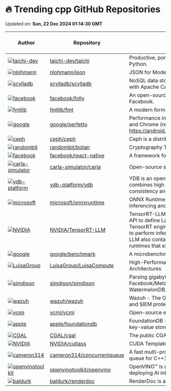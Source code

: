 # 🔥 Trending cpp GitHub Repositories

Updated on: **Sun, 22 Dec 2024 01:14:30 GMT**

| Author | Repository | Description | Language | ⭐ Total Stars | 🌟 Stars Today |
|--------|------------|-------------|----------|----------------|----------------|
| [![taichi-dev](https://avatars.githubusercontent.com/u/6553256?s=40&v=4)](https://github.com/taichi-dev) | [taichi-dev/taichi](https://github.com/taichi-dev/taichi) | Productive, portable, and performant GPU programming in Python. | C++ | 26149 | 209 |
| [![nlohmann](https://avatars.githubusercontent.com/u/159488?s=40&v=4)](https://github.com/nlohmann) | [nlohmann/json](https://github.com/nlohmann/json) | JSON for Modern C++ | C++ | 43748 | 16 |
| [![scylladb](https://avatars.githubusercontent.com/u/1017210?s=40&v=4)](https://github.com/scylladb) | [scylladb/scylladb](https://github.com/scylladb/scylladb) | NoSQL data store using the seastar framework, compatible with Apache Cassandra | C++ | 13845 | 56 |
| [![facebook](https://avatars.githubusercontent.com/u/169419?s=40&v=4)](https://github.com/facebook) | [facebook/folly](https://github.com/facebook/folly) | An open-source C++ library developed and used at Facebook. | C++ | 28606 | 7 |
| [![fmtlib](https://avatars.githubusercontent.com/u/576385?s=40&v=4)](https://github.com/fmtlib) | [fmtlib/fmt](https://github.com/fmtlib/fmt) | A modern formatting library | C++ | 21014 | 8 |
| [![google](https://avatars.githubusercontent.com/u/679100?s=40&v=4)](https://github.com/google) | [google/perfetto](https://github.com/google/perfetto) | Performance instrumentation and tracing for Android, Linux and Chrome (read-only mirror of https://android.googlesource.com/platform/external/perfetto/) | C++ | 2995 | 3 |
| [![ceph](https://avatars.githubusercontent.com/u/433031?s=40&v=4)](https://github.com/ceph) | [ceph/ceph](https://github.com/ceph/ceph) | Ceph is a distributed object, block, and file storage platform | C++ | 14367 | 6 |
| [![randombit](https://avatars.githubusercontent.com/u/469092?s=40&v=4)](https://github.com/randombit) | [randombit/botan](https://github.com/randombit/botan) | Cryptography Toolkit | C++ | 2736 | 17 |
| [![facebook](https://avatars.githubusercontent.com/u/11689122?s=40&v=4)](https://github.com/facebook) | [facebook/react-native](https://github.com/facebook/react-native) | A framework for building native applications using React | C++ | 119811 | 16 |
| [![carla-simulator](https://avatars.githubusercontent.com/u/4332953?s=40&v=4)](https://github.com/carla-simulator) | [carla-simulator/carla](https://github.com/carla-simulator/carla) | Open-source simulator for autonomous driving research. | C++ | 11738 | 7 |
| [![ydb-platform](https://avatars.githubusercontent.com/u/103436570?s=40&v=4)](https://github.com/ydb-platform) | [ydb-platform/ydb](https://github.com/ydb-platform/ydb) | YDB is an open source Distributed SQL Database that combines high availability and scalability with strong consistency and ACID transactions | C++ | 4060 | 3 |
| [![microsoft](https://avatars.githubusercontent.com/u/856316?s=40&v=4)](https://github.com/microsoft) | [microsoft/onnxruntime](https://github.com/microsoft/onnxruntime) | ONNX Runtime: cross-platform, high performance ML inferencing and training accelerator | C++ | 15065 | 18 |
| [![NVIDIA](https://avatars.githubusercontent.com/u/26294424?s=40&v=4)](https://github.com/NVIDIA) | [NVIDIA/TensorRT-LLM](https://github.com/NVIDIA/TensorRT-LLM) | TensorRT-LLM provides users with an easy-to-use Python API to define Large Language Models (LLMs) and build TensorRT engines that contain state-of-the-art optimizations to perform inference efficiently on NVIDIA GPUs. TensorRT-LLM also contains components to create Python and C++ runtimes that execute those TensorRT engines. | C++ | 8940 | 5 |
| [![google](https://avatars.githubusercontent.com/u/1176427?s=40&v=4)](https://github.com/google) | [google/benchmark](https://github.com/google/benchmark) | A microbenchmark support library | C++ | 9133 | 3 |
| [![LuisaGroup](https://avatars.githubusercontent.com/u/7614925?s=40&v=4)](https://github.com/LuisaGroup) | [LuisaGroup/LuisaCompute](https://github.com/LuisaGroup/LuisaCompute) | High-Performance Rendering Framework on Stream Architectures | C++ | 783 | 6 |
| [![simdjson](https://avatars.githubusercontent.com/u/391987?s=40&v=4)](https://github.com/simdjson) | [simdjson/simdjson](https://github.com/simdjson/simdjson) | Parsing gigabytes of JSON per second : used by Facebook/Meta Velox, the Node.js runtime, ClickHouse, WatermelonDB, Apache Doris, Milvus, StarRocks | C++ | 19485 | 5 |
| [![wazuh](https://avatars.githubusercontent.com/u/10536251?s=40&v=4)](https://github.com/wazuh) | [wazuh/wazuh](https://github.com/wazuh/wazuh) | Wazuh - The Open Source Security Platform. Unified XDR and SIEM protection for endpoints and cloud workloads. | C++ | 11270 | 7 |
| [![vcmi](https://avatars.githubusercontent.com/u/1576820?s=40&v=4)](https://github.com/vcmi) | [vcmi/vcmi](https://github.com/vcmi/vcmi) | Open-source engine for Heroes of Might and Magic III | C++ | 4608 | 5 |
| [![apple](https://avatars.githubusercontent.com/u/36455792?s=40&v=4)](https://github.com/apple) | [apple/foundationdb](https://github.com/apple/foundationdb) | FoundationDB - the open source, distributed, transactional key-value store | C++ | 14672 | 3 |
| [![CGAL](https://avatars.githubusercontent.com/u/5746675?s=40&v=4)](https://github.com/CGAL) | [CGAL/cgal](https://github.com/CGAL/cgal) | The public CGAL repository, see the README below | C++ | 5078 | 9 |
| [![NVIDIA](https://avatars.githubusercontent.com/u/57973641?s=40&v=4)](https://github.com/NVIDIA) | [NVIDIA/cutlass](https://github.com/NVIDIA/cutlass) | CUDA Templates for Linear Algebra Subroutines | C++ | 5858 | 8 |
| [![cameron314](https://avatars.githubusercontent.com/u/116235?s=40&v=4)](https://github.com/cameron314) | [cameron314/concurrentqueue](https://github.com/cameron314/concurrentqueue) | A fast multi-producer, multi-consumer lock-free concurrent queue for C++11 | C++ | 10387 | 40 |
| [![openvinotoolkit](https://avatars.githubusercontent.com/u/2566854?s=40&v=4)](https://github.com/openvinotoolkit) | [openvinotoolkit/openvino](https://github.com/openvinotoolkit/openvino) | OpenVINO™ is an open-source toolkit for optimizing and deploying AI inference | C++ | 7481 | 6 |
| [![baldurk](https://avatars.githubusercontent.com/u/661798?s=40&v=4)](https://github.com/baldurk) | [baldurk/renderdoc](https://github.com/baldurk/renderdoc) | RenderDoc is a stand-alone graphics debugging tool. | C++ | 9175 | 4 |
